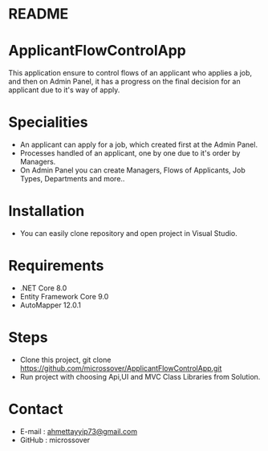 # README

# ApplicantFlowControlApp
This application ensure to control flows of an applicant who applies a job, and then on Admin Panel, it has a progress on the final decision for an applicant due to it's way of apply.

# Specialities
- An applicant can apply for a job, which created first at the Admin Panel.
- Processes handled of an applicant, one by one due to it's order by Managers.
- On Admin Panel you can create Managers, Flows of Applicants, Job Types, Departments and more..

# Installation
- You can easily clone repository and open project in Visual Studio.

# Requirements
- .NET Core 8.0
- Entity Framework Core 9.0
- AutoMapper 12.0.1

# Steps 
- Clone this project,
   git clone https://github.com/microssover/ApplicantFlowControlApp.git
- Run project with choosing Api,UI and MVC Class Libraries from Solution.

# Contact
- E-mail : ahmettayyip73@gmail.com
- GitHub : microssover

